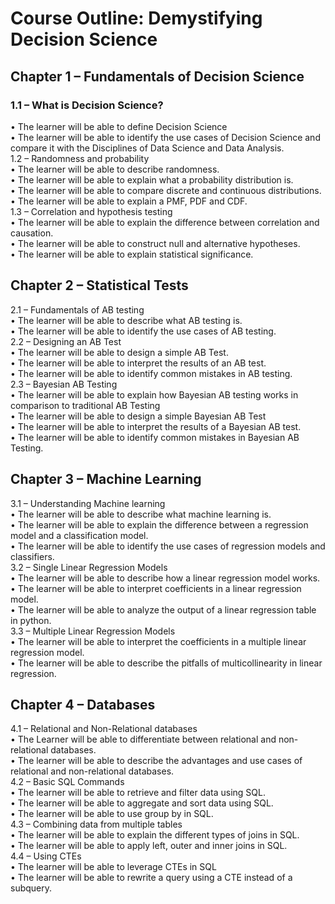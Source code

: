 # Course Outline: Demystifying Decision Science  
## Chapter 1 – Fundamentals of Decision Science   
### 1.1 – What is Decision Science?    
•	The learner will be able to define Decision Science    
•	The learner will be able to identify the use cases of Decision Science and compare it with the Disciplines of Data Science and Data Analysis.     
1.2 – Randomness and probability  
•	The learner will be able to describe randomness.  
•	The learner will be able to explain what a probability distribution is.  
•	The learner will be able to compare discrete and continuous distributions.  
•	The learner will be able to explain a PMF, PDF and CDF.  
1.3 – Correlation and hypothesis testing  
•	The learner will be able to explain the difference between correlation and causation.  
•	The learner will be able to construct null and alternative hypotheses.  
•	The learner will be able to explain statistical significance.  
## Chapter 2 – Statistical Tests   
2.1 – Fundamentals of AB testing  
•	The learner will be able to describe what AB testing is.  
•	The learner will be able to identify the use cases of AB testing.  
2.2 – Designing an AB Test  
•	The learner will be able to design a simple AB Test.  
•	The learner will be able to interpret the results of an AB test.  
•	The learner will be able to identify common mistakes in AB testing.  
2.3 – Bayesian AB Testing  
•	The learner will be able to explain how Bayesian AB testing works in comparison to traditional AB Testing  
•	The learner will be able to design a simple Bayesian AB Test   
•	The learner will be able to interpret the results of a Bayesian AB test.   
•	The learner will be able to identify common mistakes in Bayesian AB Testing.  
## Chapter 3 – Machine Learning   
3.1 – Understanding Machine learning  
•	The learner will be able to describe what machine learning is.  
•	The learner will be able to explain the difference between a regression model and a classification model.  
•	The learner will be able to identify the use cases of regression models and classifiers.  
3.2 – Single Linear Regression Models  
•	The learner will be able to describe how a linear regression model works.  
•	The learner will be able to interpret coefficients in a linear regression model.   
•	The learner will be able to analyze the output of a linear regression table in python.   
3.3 – Multiple Linear Regression Models  
•	The learner will be able to interpret the coefficients in a multiple linear regression model.   
•	The learner will be able to describe the pitfalls of multicollinearity in linear regression.  
## Chapter 4 – Databases  
4.1 – Relational and Non-Relational databases  
•	The Learner will be able to differentiate between relational and non-relational databases.  
•	The learner will be able to describe the advantages and use cases of relational and non-relational databases.  
4.2 – Basic SQL Commands  
•	The learner will be able to retrieve and filter data using SQL.  
•	The learner will be able to aggregate and sort data using SQL.  
•	The learner will be able to use group by in SQL.  
4.3 – Combining data from multiple tables  
•	The learner will be able to explain the different types of joins in SQL.  
•	The learner will be able to apply left, outer and inner joins in SQL.  
4.4 – Using CTEs  
•	The learner will be able to leverage CTEs in SQL   
•	The learner will be able to rewrite a query using a CTE instead of a subquery.  
